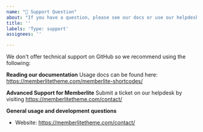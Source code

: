 ```yaml
---
name: "💬 Support Question"
about: "If you have a question, please see our docs or use our helpdesk."
title: ''
labels: 'Type: support'
assignees: ''

---
```


We don't offer technical support on GitHub so we recommend using the following:

**Reading our documentation**
Usage docs can be found here: https://memberlitetheme.com/memberlite-shortcodes/

**Advanced Support for Memberlite**
Submit a ticket on our helpdesk by visiting https://memberlitetheme.com/contact/

**General usage and development questions**
- Website: https://memberlitetheme.com/contact/

